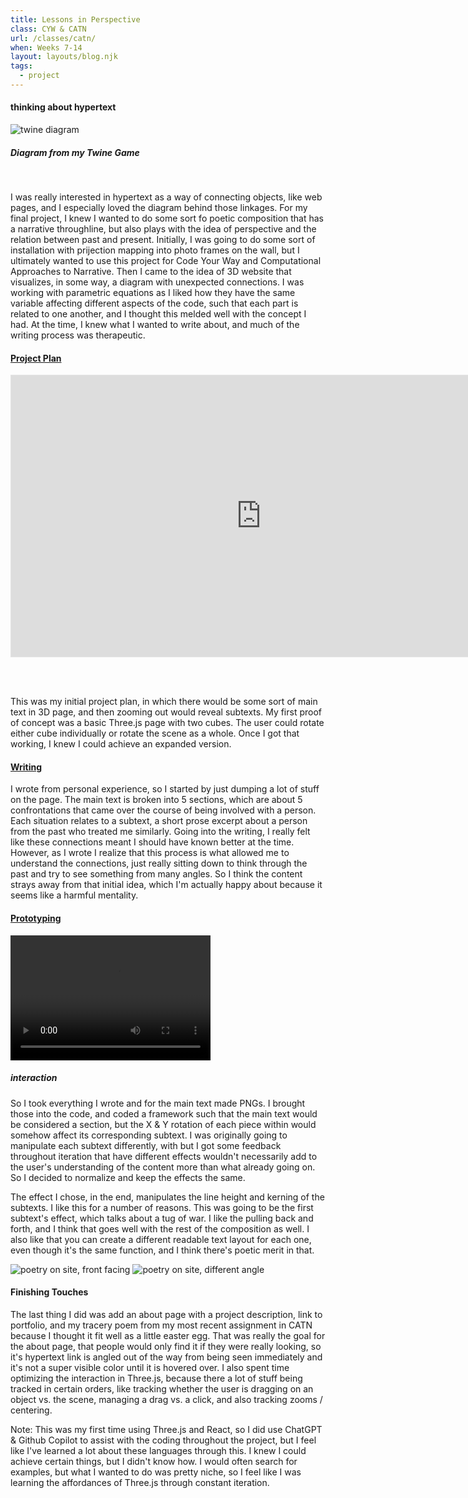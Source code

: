 ```yaml
---
title: Lessons in Perspective
class: CYW & CATN
url: /classes/catn/
when: Weeks 7-14
layout: layouts/blog.njk
tags:
  - project
---
```


#### thinking about hypertext

<div class="img-div">
<div class="img-cont">
  <img class="blog-img" alt="twine diagram" src="https://cdn.glitch.me/d7ac8ce9-d6b5-4915-b92c-e6f0bf0d0c29/Screenshot%202025-02-24%20at%202.41.17%E2%80%AFPM.png?v=1740498221948">
  <h5>
    Diagram from my <a target="_blank" src="https://docblog-olee.glitch.me/catn/sketch2/">Twine Game</a>
  </h5>
  </div>
</div>
<br>

I was really interested in hypertext as a way of connecting objects, like web pages, and I especially loved the diagram behind those linkages. For my final project, I knew I wanted to do some sort fo poetic composition
that has a narrative throughline, but also plays with the idea of perspective and the relation between past and present. Initially, I was going to do some sort of installation with prijection mapping into photo frames on the wall, 
but I ultimately wanted to use this project for Code Your Way and Computational Approaches to Narrative. Then I came to the idea of 3D website that visualizes, in some way, a diagram with unexpected connections. I was working with parametric equations
as I liked how they have the same variable affecting different aspects of the code, such that each part is related to one another, and I thought this melded well with the concept I had. At the time, I knew what I wanted to write about, and much of the writing process
was therapeutic.

#### [Project Plan](https://www.figma.com/board/vDXCJi2QHw0K9Blf3hi0el/Lessons-in-Perspective?node-id=0-1&t=aUvvWP5k2U1H21jG-1)

<iframe style="border: 1px solid rgba(0, 0, 0, 0.1);" width="800" height="450" src="https://embed.figma.com/board/vDXCJi2QHw0K9Blf3hi0el/Lessons-in-Perspective?node-id=0-1&embed-host=share" allowfullscreen></iframe>

<br><br>

This was my initial project plan, in which there would be some sort of main text in 3D page, and then zooming out would reveal subtexts. My first proof of concept was a basic Three.js page with two cubes. The user could rotate either cube individually or rotate the scene
as a whole. Once I got that working, I knew I could achieve an expanded version. 

#### [Writing](https://docs.google.com/document/d/1QZ2nN5u5q2l1qOvAAPWlnl6e6UL9sjyc2AEvdsX9_FM/edit?usp=sharing)

I wrote from personal experience, so I started by just dumping a lot of stuff on the page. The main text is broken into 5 sections, which are about 5 confrontations that came over the course of being involved with a person. 
Each situation relates to a subtext, a short prose excerpt about a person from the past who treated me similarly. Going into the writing, I really felt like these connections meant I should have known better at the time. However, 
as I wrote I realize that this process is what allowed me to understand the connections, just really sitting down to think through the past and try to see something from many angles. So I think the content strays away from that initial idea, which I'm actually happy about 
because it seems like a harmful mentality. 

#### [Prototyping](https://docblog-olee.glitch.me/cyw/week10/)

  <div class="vid-aud">
  <video width="320" height="200" controls>
  <source src="https://cdn.glitch.me/d7ac8ce9-d6b5-4915-b92c-e6f0bf0d0c29/Screen%20Recording%202025-04-06%20at%208.31.55%E2%80%AFPM.mov?v=1743990777755" >
Your browser does not support the video tag.
</video><h5>
    <i>interaction</i>
  </h5>
  </div>
  
So I took everything I wrote and for the main text made PNGs. I brought those into the code, and coded a framework such that the main text would be considered a section, but the X & Y rotation of each piece within
would somehow affect its corresponding subtext. I was originally going to manipulate each subtext differently, with but I got some feedback throughout iteration that have different effects wouldn't necessarily add to the user's understanding
of the content more than what already going on. So I decided to normalize and keep the effects the same. 

The effect I chose, in the end, manipulates the line height and kerning of the subtexts. I like this for a number of reasons. This was going to be the first subtext's effect, which talks about a tug of war. I like the pulling back and forth, and I think
that goes well with the rest of the composition as well. I also like that you can create a different readable text layout for each one, even though it's the same function, and I think there's poetic merit in that. 


<div class="img-div">
<img class="blog-img" alt="poetry on site, front facing" src="https://cdn.glitch.global/d7ac8ce9-d6b5-4915-b92c-e6f0bf0d0c29/Screenshot%202025-04-13%20at%203.04.25%E2%80%AFPM.png?v=1744577573769">
<img class="blog-img" alt="poetry on site, different angle" src="https://cdn.glitch.global/d7ac8ce9-d6b5-4915-b92c-e6f0bf0d0c29/Screenshot%202025-04-13%20at%203.04.53%E2%80%AFPM.png?v=1744577588042">  
</div>

#### Finishing Touches

The last thing I did was add an about page with a project description, link to portfolio, and my tracery poem from my most recent assignment in CATN because I thought it fit well as a little easter egg. 
That was really the goal for the about page, that people would only find it if they were really looking, so it's hypertext link is angled out of the way from being seen immediately and it's not a super visible color until it is hovered over. I also spent time optimizing the interaction 
in Three.js, because there a lot of stuff being tracked in certain orders, like tracking whether the user is dragging on an object vs. the scene, managing a drag vs. a click, and also tracking zooms / centering.

Note: This was my first time using Three.js and React, so I did use ChatGPT & Github Copilot to assist with the coding throughout the project, but I feel like I've learned a lot about these languages through this. I knew I could achieve certain things, but I didn't know how. I would often search for examples, but what I wanted to do was pretty niche, 
so I feel like I was learning the affordances of Three.js through constant iteration.